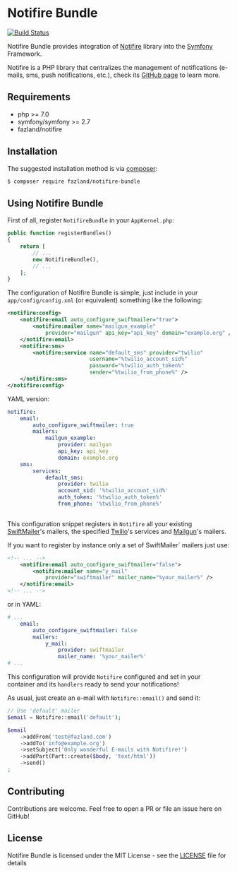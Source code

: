 Notifire Bundle
===============
[![Build Status](https://travis-ci.org/fazland/notifire-bundle.svg?branch=master)](https://travis-ci.org/fazland/notifire-bundle)

Notifire Bundle provides integration of [Notifire](https://github.com/fazland/Notifire) library into the [Symfony](https://github.com/symfony/symfony) Framework.

Notifire is a PHP library that centralizes the management of notifications (e-mails, sms, push notifications, etc.), check its [GitHub page](https://github.com/fazland/Notifire) to learn more.

Requirements
------------
- php >= 7.0
- symfony/symfony >= 2.7
- fazland/notifire

Installation
------------
The suggested installation method is via [composer](https://getcomposer.org/):

```sh
$ composer require fazland/notifire-bundle
```

Using Notifire Bundle
---------------------
First of all, register `NotifireBundle` in your `AppKernel.php`:
```php
public function registerBundles()
{
    return [
        // ...
        new NotifireBundle(),
        // ...
    ];
}
```

The configuration of Notifire Bundle is simple, just include in your `app/config/config.xml` (or equivalent) something like the following:
```xml
<notifire:config>
    <notifire:email auto_configure_swiftmailer="true">
        <notifire:mailer name="mailgun_example"
            provider="mailgun" api_key="api_key" domain="example.org" />
    </notifire:email>
    <notifire:sms>
        <notifire:service name="default_sms" provider="twilio"
                          username="%twilio_account_sid%"
                          password="%twilio_auth_token%"
                          sender="%twilio_from_phone%" />
    </notifire:sms>
</notifire:config>
```

YAML version:
```yml
notifire:
    email:
        auto_configure_swiftmailer: true
        mailers:
            mailgun_example:
                provider: mailgun
                api_key: api_key
                domain: example.org
    sms:
        services:
            default_sms:
                provider: twilio
                account_sid: '%twilio_account_sid%'
                auth_token: '%twilio_auth_token%'
                from_phone: '%twilio_from_phone%'
                
```

This configuration snippet registers in `Notifire` all your existing [SwiftMailer](https://github.com/swiftmailer/swiftmailer)'s mailers, the specified
[Twilio](https://github.com/twilio/twilio-php)'s services and [Mailgun](https://github.com/mailgun/mailgun-php)'s mailers.

If you want to register by instance only a set of SwiftMailer` mailers just use:
```xml
<!-- ... -->
    <notifire:email auto_configure_swiftmailer="false">
        <notifire:mailer name="y_mail" 
            provider="swiftmailer" mailer_name="%your_mailer%" />
    </notifire:email>
<!-- ... -->
```
or in YAML:

```yml
# ...
    email:
        auto_configure_swiftmailer: false
        mailers:
            y_mail:
                provider: swiftmailer
                mailer_name: '%your_mailer%'
# ... 
```

This configuration will provide `Notifire` configured and set in your container and its `handlers` ready to send your notifications!

As usual, just create an e-mail with `Notifire::email()` and send it:
```php
// Use 'default' mailer
$email = Notifire::email('default');

$email
    ->addFrom('test@fazland.com')
    ->addTo('info@example.org')
    ->setSubject('Only wonderful E-mails with Notifire!')
    ->addPart(Part::create($body, 'text/html'))
    ->send()
;
```

Contributing
------------
Contributions are welcome. Feel free to open a PR or file an issue here on GitHub!

License
-------
Notifire Bundle is licensed under the MIT License - see the [LICENSE](https://github.com/fazland/notifire-bundle/blob/master/LICENSE) file for details

